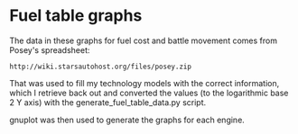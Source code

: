 # Fuel table graphs #

The data in these graphs for fuel cost and battle movement comes from Posey's
spreadsheet:

    http://wiki.starsautohost.org/files/posey.zip

That was used to fill my technology models with the correct information, which
I retrieve back out and converted the values (to the logarithmic base 2 Y axis)
with the generate_fuel_table_data.py script.

gnuplot was then used to generate the graphs for each engine.
